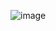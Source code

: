 ![image](https://image.noelshack.com/fichiers/2024/14/7/1712496960-screenshot-2024-04-07-153242.png)
